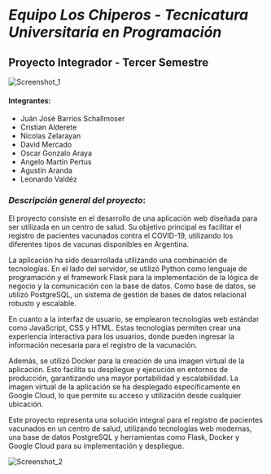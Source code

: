 # *Equipo Los Chiperos - Tecnicatura Universitaria en Programación*
## Proyecto Integrador - Tercer Semestre  

![Screenshot_1](https://www.digitalbizmagazine.com/wp-content/uploads/2022/01/DB47_Mitek.jpg)


#### **Integrantes**:

- Juán José Barrios Schallmoser
- Cristian Alderete
- Nicolas Zelarayan
- David Mercado
- Oscar Gonzalo Araya
- Angelo Martín Pertus
- Agustín Aranda
- Leonardo Valdéz

### *Descripción general del proyecto*:

El proyecto consiste en el desarrollo de una aplicación web diseñada para ser utilizada en un centro de salud. Su objetivo principal es facilitar el registro de pacientes vacunados contra el COVID-19, utilizando los diferentes tipos de vacunas disponibles en Argentina.

La aplicación ha sido desarrollada utilizando una combinación de tecnologías. En el lado del servidor, se utilizó Python como lenguaje de programación y el framework Flask para la implementación de la lógica de negocio y la comunicación con la base de datos. Como base de datos, se utilizó PostgreSQL, un sistema de gestión de bases de datos relacional robusto y escalable.

En cuanto a la interfaz de usuario, se emplearon tecnologías web estándar como JavaScript, CSS y HTML. Estas tecnologías permiten crear una experiencia interactiva para los usuarios, donde pueden ingresar la información necesaria para el registro de la vacunación.

Además, se utilizó Docker para la creación de una imagen virtual de la aplicación. Esto facilita su despliegue y ejecución en entornos de producción, garantizando una mayor portabilidad y escalabilidad. La imagen virtual de la aplicación se ha desplegado específicamente en Google Cloud, lo que permite su acceso y utilización desde cualquier ubicación.

Este proyecto representa una solución integral para el registro de pacientes vacunados en un centro de salud, utilizando tecnologías web modernas, una base de datos PostgreSQL y herramientas como Flask, Docker y Google Cloud para su implementación y despliegue.

![Screenshot_2](C:\Users\gonxa\Downloads\Experiencias-y-estrategias_COVID-19.jpg)